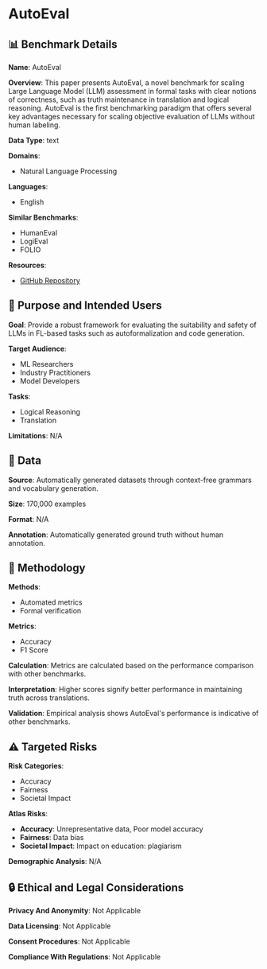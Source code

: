 # AutoEval

## 📊 Benchmark Details

**Name**: AutoEval

**Overview**: This paper presents AutoEval, a novel benchmark for scaling Large Language Model (LLM) assessment in formal tasks with clear notions of correctness, such as truth maintenance in translation and logical reasoning. AutoEval is the first benchmarking paradigm that offers several key advantages necessary for scaling objective evaluation of LLMs without human labeling.

**Data Type**: text

**Domains**:
- Natural Language Processing

**Languages**:
- English

**Similar Benchmarks**:
- HumanEval
- LogiEval
- FOLIO

**Resources**:
- [GitHub Repository](https://github.com/AAIR-lab/autoeval)

## 🎯 Purpose and Intended Users

**Goal**: Provide a robust framework for evaluating the suitability and safety of LLMs in FL-based tasks such as autoformalization and code generation.

**Target Audience**:
- ML Researchers
- Industry Practitioners
- Model Developers

**Tasks**:
- Logical Reasoning
- Translation

**Limitations**: N/A

## 💾 Data

**Source**: Automatically generated datasets through context-free grammars and vocabulary generation.

**Size**: 170,000 examples

**Format**: N/A

**Annotation**: Automatically generated ground truth without human annotation.

## 🔬 Methodology

**Methods**:
- Automated metrics
- Formal verification

**Metrics**:
- Accuracy
- F1 Score

**Calculation**: Metrics are calculated based on the performance comparison with other benchmarks.

**Interpretation**: Higher scores signify better performance in maintaining truth across translations.

**Validation**: Empirical analysis shows AutoEval's performance is indicative of other benchmarks.

## ⚠️ Targeted Risks

**Risk Categories**:
- Accuracy
- Fairness
- Societal Impact

**Atlas Risks**:
- **Accuracy**: Unrepresentative data, Poor model accuracy
- **Fairness**: Data bias
- **Societal Impact**: Impact on education: plagiarism

**Demographic Analysis**: N/A

## 🔒 Ethical and Legal Considerations

**Privacy And Anonymity**: Not Applicable

**Data Licensing**: Not Applicable

**Consent Procedures**: Not Applicable

**Compliance With Regulations**: Not Applicable
